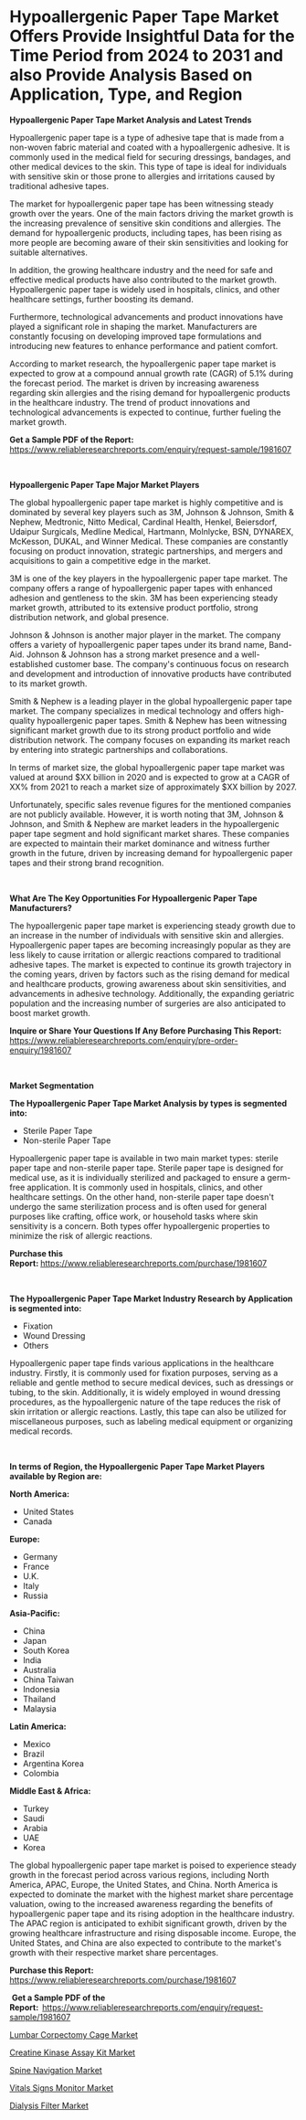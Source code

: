 <p><h1>Hypoallergenic Paper Tape Market Offers Provide Insightful Data for the Time Period from 2024 to 2031 and also Provide Analysis Based on Application, Type, and Region</h1></p><p><strong>Hypoallergenic Paper Tape Market Analysis and Latest Trends</strong></p>
<p><p>Hypoallergenic paper tape is a type of adhesive tape that is made from a non-woven fabric material and coated with a hypoallergenic adhesive. It is commonly used in the medical field for securing dressings, bandages, and other medical devices to the skin. This type of tape is ideal for individuals with sensitive skin or those prone to allergies and irritations caused by traditional adhesive tapes.</p><p>The market for hypoallergenic paper tape has been witnessing steady growth over the years. One of the main factors driving the market growth is the increasing prevalence of sensitive skin conditions and allergies. The demand for hypoallergenic products, including tapes, has been rising as more people are becoming aware of their skin sensitivities and looking for suitable alternatives.</p><p>In addition, the growing healthcare industry and the need for safe and effective medical products have also contributed to the market growth. Hypoallergenic paper tape is widely used in hospitals, clinics, and other healthcare settings, further boosting its demand.</p><p>Furthermore, technological advancements and product innovations have played a significant role in shaping the market. Manufacturers are constantly focusing on developing improved tape formulations and introducing new features to enhance performance and patient comfort.</p><p>According to market research, the hypoallergenic paper tape market is expected to grow at a compound annual growth rate (CAGR) of 5.1% during the forecast period. The market is driven by increasing awareness regarding skin allergies and the rising demand for hypoallergenic products in the healthcare industry. The trend of product innovations and technological advancements is expected to continue, further fueling the market growth.</p></p>
<p><strong>Get a Sample PDF of the Report:&nbsp;</strong> <a href="https://www.reliableresearchreports.com/enquiry/request-sample/1981607">https://www.reliableresearchreports.com/enquiry/request-sample/1981607</a></p>
<p>&nbsp;</p>
<p><strong>Hypoallergenic Paper Tape Major Market Players</strong></p>
<p><p>The global hypoallergenic paper tape market is highly competitive and is dominated by several key players such as 3M, Johnson & Johnson, Smith & Nephew, Medtronic, Nitto Medical, Cardinal Health, Henkel, Beiersdorf, Udaipur Surgicals, Medline Medical, Hartmann, Molnlycke, BSN, DYNAREX, McKesson, DUKAL, and Winner Medical. These companies are constantly focusing on product innovation, strategic partnerships, and mergers and acquisitions to gain a competitive edge in the market.</p><p>3M is one of the key players in the hypoallergenic paper tape market. The company offers a range of hypoallergenic paper tapes with enhanced adhesion and gentleness to the skin. 3M has been experiencing steady market growth, attributed to its extensive product portfolio, strong distribution network, and global presence.</p><p>Johnson & Johnson is another major player in the market. The company offers a variety of hypoallergenic paper tapes under its brand name, Band-Aid. Johnson & Johnson has a strong market presence and a well-established customer base. The company's continuous focus on research and development and introduction of innovative products have contributed to its market growth.</p><p>Smith & Nephew is a leading player in the global hypoallergenic paper tape market. The company specializes in medical technology and offers high-quality hypoallergenic paper tapes. Smith & Nephew has been witnessing significant market growth due to its strong product portfolio and wide distribution network. The company focuses on expanding its market reach by entering into strategic partnerships and collaborations.</p><p>In terms of market size, the global hypoallergenic paper tape market was valued at around $XX billion in 2020 and is expected to grow at a CAGR of XX% from 2021 to reach a market size of approximately $XX billion by 2027.</p><p>Unfortunately, specific sales revenue figures for the mentioned companies are not publicly available. However, it is worth noting that 3M, Johnson & Johnson, and Smith & Nephew are market leaders in the hypoallergenic paper tape segment and hold significant market shares. These companies are expected to maintain their market dominance and witness further growth in the future, driven by increasing demand for hypoallergenic paper tapes and their strong brand recognition.</p></p>
<p>&nbsp;</p>
<p><strong>What Are The Key Opportunities For Hypoallergenic Paper Tape Manufacturers?</strong></p>
<p><p>The hypoallergenic paper tape market is experiencing steady growth due to an increase in the number of individuals with sensitive skin and allergies. Hypoallergenic paper tapes are becoming increasingly popular as they are less likely to cause irritation or allergic reactions compared to traditional adhesive tapes. The market is expected to continue its growth trajectory in the coming years, driven by factors such as the rising demand for medical and healthcare products, growing awareness about skin sensitivities, and advancements in adhesive technology. Additionally, the expanding geriatric population and the increasing number of surgeries are also anticipated to boost market growth.</p></p>
<p><strong>Inquire or Share Your Questions If Any Before Purchasing This Report:</strong> <a href="https://www.reliableresearchreports.com/enquiry/pre-order-enquiry/1981607">https://www.reliableresearchreports.com/enquiry/pre-order-enquiry/1981607</a></p>
<p>&nbsp;</p>
<p><strong>Market Segmentation</strong></p>
<p><strong>The Hypoallergenic Paper Tape Market Analysis by types is segmented into:</strong></p>
<p><ul><li>Sterile Paper Tape</li><li>Non-sterile Paper Tape</li></ul></p>
<p><p>Hypoallergenic paper tape is available in two main market types: sterile paper tape and non-sterile paper tape. Sterile paper tape is designed for medical use, as it is individually sterilized and packaged to ensure a germ-free application. It is commonly used in hospitals, clinics, and other healthcare settings. On the other hand, non-sterile paper tape doesn't undergo the same sterilization process and is often used for general purposes like crafting, office work, or household tasks where skin sensitivity is a concern. Both types offer hypoallergenic properties to minimize the risk of allergic reactions.</p></p>
<p><strong>Purchase this Report:&nbsp;</strong><a href="https://www.reliableresearchreports.com/purchase/1981607">https://www.reliableresearchreports.com/purchase/1981607</a></p>
<p>&nbsp;</p>
<p><strong>The Hypoallergenic Paper Tape Market Industry Research by Application is segmented into:</strong></p>
<p><ul><li>Fixation</li><li>Wound Dressing</li><li>Others</li></ul></p>
<p><p>Hypoallergenic paper tape finds various applications in the healthcare industry. Firstly, it is commonly used for fixation purposes, serving as a reliable and gentle method to secure medical devices, such as dressings or tubing, to the skin. Additionally, it is widely employed in wound dressing procedures, as the hypoallergenic nature of the tape reduces the risk of skin irritation or allergic reactions. Lastly, this tape can also be utilized for miscellaneous purposes, such as labeling medical equipment or organizing medical records.</p></p>
<p>&nbsp;</p>
<p><strong>In terms of Region, the Hypoallergenic Paper Tape Market Players available by Region are:</strong></p>
<p>
    <p> <strong> North America: </strong>
        <ul>
            <li>United States</li>
            <li>Canada</li>
        </ul>
        </p> 
    <p> <strong> Europe: </strong>
        <ul>
            <li>Germany</li>
            <li>France</li>
            <li>U.K.</li>
            <li>Italy</li>
            <li>Russia</li>
        </ul>
        </p> 
    <p> <strong> Asia-Pacific: </strong>
        <ul>
            <li>China</li>
            <li>Japan</li>
            <li>South Korea</li>
            <li>India</li>
            <li>Australia</li>
            <li>China Taiwan</li>
            <li>Indonesia</li>
            <li>Thailand</li>
            <li>Malaysia</li>
        </ul>
        </p> 
    <p> <strong> Latin America: </strong>
        <ul>
            <li>Mexico</li>
            <li>Brazil</li>
            <li>Argentina Korea</li>
            <li>Colombia</li>
        </ul>
        </p> 
    <p> <strong> Middle East & Africa: </strong>
        <ul>
            <li>Turkey</li>
            <li>Saudi</li>
            <li>Arabia</li>
            <li>UAE</li>
            <li>Korea</li>
        </ul>
    </p>
    </p>
<p><p>The global hypoallergenic paper tape market is poised to experience steady growth in the forecast period across various regions, including North America, APAC, Europe, the United States, and China. North America is expected to dominate the market with the highest market share percentage valuation, owing to the increased awareness regarding the benefits of hypoallergenic paper tape and its rising adoption in the healthcare industry. The APAC region is anticipated to exhibit significant growth, driven by the growing healthcare infrastructure and rising disposable income. Europe, the United States, and China are also expected to contribute to the market's growth with their respective market share percentages.</p></p>
<p><strong>Purchase this Report: </strong><a href="https://www.reliableresearchreports.com/purchase/1981607">https://www.reliableresearchreports.com/purchase/1981607</a></p>
<p>&nbsp;<strong>Get a Sample PDF of the Report:&nbsp;&nbsp;</strong><a href="https://www.reliableresearchreports.com/enquiry/request-sample/1981607">https://www.reliableresearchreports.com/enquiry/request-sample/1981607</a></p>
<p><strong></strong></p>
<p><p><a href="https://github.com/lylyparadise/Market-Research-Report-List-1/blob/main/lumbar-corpectomy-cage-market.md">Lumbar Corpectomy Cage Market</a></p><p><a href="https://github.com/markusgodoy/Market-Research-Report-List-1/blob/main/creatine-kinase-assay-kit-market.md">Creatine Kinase Assay Kit Market</a></p><p><a href="https://github.com/globismark/Market-Research-Report-List-1/blob/main/spine-navigation-market.md">Spine Navigation Market</a></p><p><a href="https://github.com/mauripalmi/Market-Research-Report-List-1/blob/main/vitals-signs-monitor-market.md">Vitals Signs Monitor Market</a></p><p><a href="https://github.com/nathandecarvalho/Market-Research-Report-List-1/blob/main/dialysis-filter-market.md">Dialysis Filter Market</a></p></p>